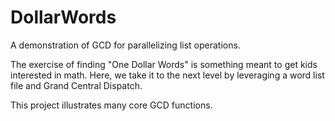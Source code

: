 # DollarWords
A demonstration of GCD for parallelizing list operations.

The exercise of finding "One Dollar Words" is something meant to get kids interested in math.
Here, we take it to the next level by leveraging a word list file and Grand Central Dispatch.

This project illustrates many core GCD functions.
